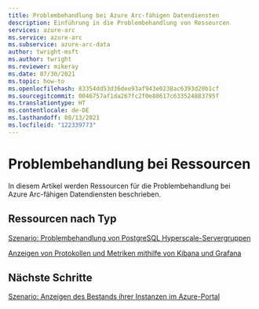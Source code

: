 ```yaml
---
title: Problembehandlung bei Azure Arc-fähigen Datendiensten
description: Einführung in die Problembehandlung von Ressourcen
services: azure-arc
ms.service: azure-arc
ms.subservice: azure-arc-data
author: twright-msft
ms.author: twright
ms.reviewer: mikeray
ms.date: 07/30/2021
ms.topic: how-to
ms.openlocfilehash: 83354dd53d36dee93af943e0238ac6393d20b1cf
ms.sourcegitcommit: 0046757af1da267fc2f0e88617c633524883795f
ms.translationtype: HT
ms.contentlocale: de-DE
ms.lasthandoff: 08/13/2021
ms.locfileid: "122339773"
---
```

# <a name="troubleshooting-resources"></a>Problembehandlung bei Ressourcen

In diesem Artikel werden Ressourcen für die Problembehandlung bei Azure Arc-fähigen Datendiensten beschrieben.


## <a name="resources-by-type"></a>Ressourcen nach Typ

[Szenario: Problembehandlung von PostgreSQL Hyperscale-Servergruppen](troubleshoot-postgresql-hyperscale-server-group.md)

[Anzeigen von Protokollen und Metriken mithilfe von Kibana und Grafana](monitor-grafana-kibana.md)

## <a name="next-steps"></a>Nächste Schritte

[Szenario: Anzeigen des Bestands ihrer Instanzen im Azure-Portal](view-arc-data-services-inventory-in-azure-portal.md)